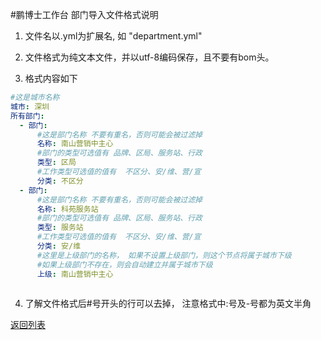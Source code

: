#鹏博士工作台 部门导入文件格式说明

1. 文件名以.yml为扩展名, 如 "department.yml"

2. 文件格式为纯文本文件，并以utf-8编码保存，且不要有bom头。

3. 格式内容如下
```yml
#这是城市名称
城市: 深圳 
所有部门:
  - 部门: 
      #这是部门名称 不要有重名，否则可能会被过滤掉
      名称: 南山营销中主心  
      #部门的类型可选值有 品牌、区局、服务站、行政
      类型: 区局          
      #工作类型可选值的值有  不区分、安/维、营/宣
      分类: 不区分        
  - 部门:
      #这是部门名称 不要有重名，否则可能会被过滤掉
      名称: 科苑服务站
      #部门的类型可选值有 品牌、区局、服务站、行政     
      类型: 服务站     
      #工作类型可选值的值有  不区分、安/维、营/宣   
      分类: 安/维
      #这里是上级部门的名称， 如果不设置上级部门，则这个节点将属于城市下级
      #如果上级部门不存在，则会自动建立并属于城市下级         
      上级: 南山营销中主心
  
```
4. 了解文件格式后#号开头的行可以去掉， 注意格式中:号及-号都为英文半角

[返回列表](README.md)
